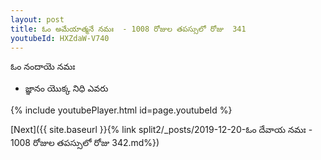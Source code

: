 ```yaml
---
layout: post
title: ఓం అమేయాత్మనే నమః  - 1008 రోజుల తపస్సులో రోజు  341
youtubeId: HXZdaW-V740
---
```

 
 
 ఓం నందాయె నమః  
 
 -  జ్ఞానం యొక్క నిధి ఎవరు 
 
  
 
  
 
 
 
 
 
 


{% include youtubePlayer.html id=page.youtubeId %}
 
[Next]({{ site.baseurl }}{% link  split2/_posts/2019-12-20-ఓం దేవాయ నమః  - 1008 రోజుల తపస్సులో రోజు  342.md%})
 
